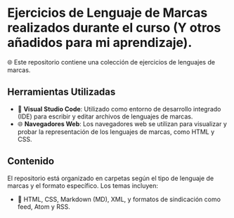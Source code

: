 # Ejercicios de Lenguaje de Marcas realizados durante el curso (Y otros añadidos para mi aprendizaje).

🌐 Este repositorio contiene una colección de ejercicios de lenguajes de marcas.

## Herramientas Utilizadas

- 🔧 **Visual Studio Code**: Utilizado como entorno de desarrollo integrado (IDE) para escribir y editar archivos de lenguajes de marcas.
- 🌐 **Navegadores Web**: Los navegadores web se utilizan para visualizar y probar la representación de los lenguajes de marcas, como HTML y CSS.

## Contenido

El repositorio está organizado en carpetas según el tipo de lenguaje de marcas y el formato específico. Los temas incluyen:

- 📁 HTML, CSS, Markdown (MD), XML, y formatos de sindicación como feed, Atom y RSS.

